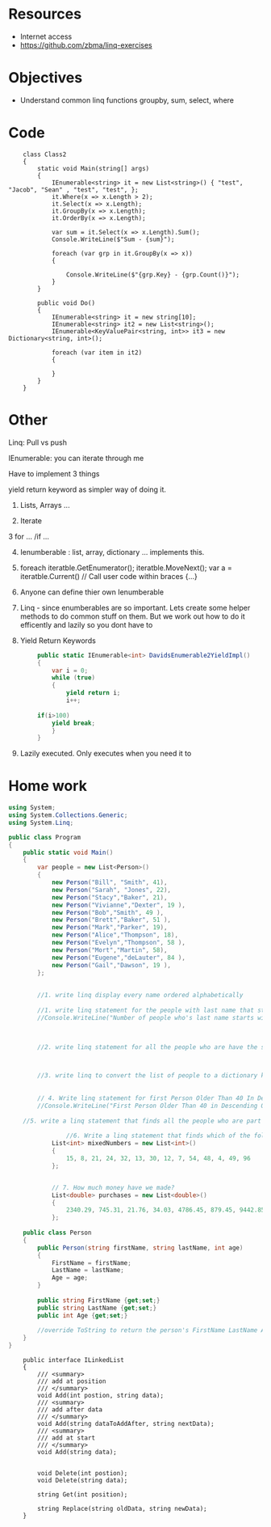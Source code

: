 
# Resources
- Internet access
- https://github.com/zbma/linq-exercises


# Objectives
- Understand common linq functions groupby, sum, select, where


# Code
```
    class Class2
    {
        static void Main(string[] args)
        {
            IEnumerable<string> it = new List<string>() { "test", "Jacob", "Sean" , "test", "test", };
            it.Where(x => x.Length > 2);
            it.Select(x => x.Length);
            it.GroupBy(x => x.Length);
            it.OrderBy(x => x.Length);

            var sum = it.Select(x => x.Length).Sum();
            Console.WriteLine($"Sum - {sum}");

            foreach (var grp in it.GroupBy(x => x))
            {
    
                Console.WriteLine($"{grp.Key} - {grp.Count()}");
            }
        }

        public void Do()
        {
            IEnumerable<string> it = new string[10];
            IEnumerable<string> it2 = new List<string>();
            IEnumerable<KeyValuePair<string, int>> it3 = new Dictionary<string, int>();

            foreach (var item in it2)
            {

            }
        }
    }
```

# Other


Linq: Pull vs push

IEnumerable: you can iterate through me

Have to implement 3 things

yield return keyword as simpler way of doing it.



1. Lists, Arrays ...

2. Iterate

3 for ... /if ... 

4. Ienumberable : list, array, dictionary ... implements this.

5. foreach 
iteratble.GetEnumerator();
iteratble.MoveNext();
var a = iteratble.Current()
// Call user code within braces {...}

6. Anyone can define thier own Ienumberable

7. Linq - since enumberables are so important. Lets create some helper methods to do common stuff on them. But we work out how to do it efficently and lazily so you dont have to


8. Yield Return Keywords
```csharp
        public static IEnumerable<int> DavidsEnumerable2YieldImpl()
        {
            var i = 0;
            while (true)
            {
                yield return i;
                i++;
				
		if(i>100)
			yield break;
            }
        }

```

9. Lazily executed. Only executes when you need it to


# Home work
```csharp
using System;
using System.Collections.Generic;
using System.Linq;

public class Program
{
	public static void Main()
	{
		var people = new List<Person>()
		{
			new Person("Bill", "Smith", 41),
			new Person("Sarah", "Jones", 22),
			new Person("Stacy","Baker", 21),
			new Person("Vivianne","Dexter", 19 ),
			new Person("Bob","Smith", 49 ),
			new Person("Brett","Baker", 51 ),
			new Person("Mark","Parker", 19),
			new Person("Alice","Thompson", 18),
			new Person("Evelyn","Thompson", 58 ),
			new Person("Mort","Martin", 58),
			new Person("Eugene","deLauter", 84 ),
			new Person("Gail","Dawson", 19 ),
		};
	
	
		//1. write linq display every name ordered alphabetically
		
		//1. write linq statement for the people with last name that starts with the letter D
		//Console.WriteLine("Number of people who's last name starts with the letter D " + people1.Count());


    
		//2. write linq statement for all the people who are have the surname Thompson and Baker. Write all the first names to the console



		//3. write linq to convert the list of people to a dictionary keyed by first name
    
		
		// 4. Write linq statement for first Person Older Than 40 In Descending Alphabetical Order By First Name
		//Console.WriteLine("First Person Older Than 40 in Descending Order by First Name " + person2.ToString());
    
    //5. write a linq statement that finds all the people who are part of a family. (aka there is at least one other person with the same surname.
    
                //6. Write a linq statement that finds which of the following numbers are multiples of 4 or 6
            List<int> mixedNumbers = new List<int>()
            {
                15, 8, 21, 24, 32, 13, 30, 12, 7, 54, 48, 4, 49, 96
            };


            // 7. How much money have we made?
            List<double> purchases = new List<double>()
            {
                2340.29, 745.31, 21.76, 34.03, 4786.45, 879.45, 9442.85, 2454.63, 45.65
            };
	
	public class Person
	{
		public Person(string firstName, string lastName, int age)
		{
			FirstName = firstName;
			LastName = lastName;
			Age = age;
		}
		
		public string FirstName {get;set;}
		public string LastName {get;set;}
		public int Age {get;set;}
		
		//override ToString to return the person's FirstName LastName Age
	}
}
```

	
```
    public interface ILinkedList
    {
        /// <summary>
        /// add at position
        /// </summary>
        void Add(int postion, string data);
        /// <summary>
        /// add after data
        /// </summary>
        void Add(string dataToAddAfter, string nextData);
        /// <summary>
        /// add at start
        /// </summary>
        void Add(string data);


        void Delete(int postion);
        void Delete(string data);

        string Get(int position);

        string Replace(string oldData, string newData);
    }	
```
